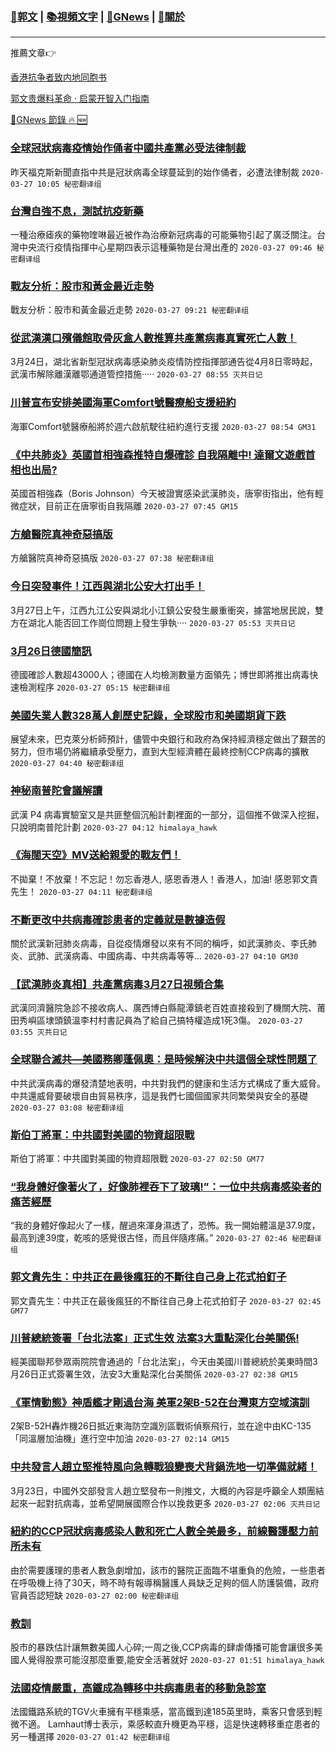 ###  [:eagle:郭文](https://github.com/ourhimalayas/txt) | [:books:視頻文字](https://github.com/ourhimalayas/txt/blob/master/content/README.md) | [:newspaper:GNews](https://github.com/ourhimalayas/txt/blob/master/content/gnews/README.md) | [:pray:關於](https://github.com/ourhimalayas/home/tree/master/about)
---

推薦文章:point_right:

[香港抗争者致内地同胞书](https://github.com/ourhimalayas/news/blob/master/2019/08/a_letter_from_the_hong_kong_people.md)

[郭文贵爆料革命 · 启蒙开智入门指南](https://github.com/ourhimalayas/txt/issues/1)

[:newspaper:GNews 節錄 :fire: :new:](https://github.com/ourhimalayas/txt/blob/master/content/gnews/README.md) 



### [全球冠狀病毒疫情始作俑者中國共產黨必受法律制裁](/content/gnews/1/README.md)

昨天福克斯新聞直指中共是冠狀病毒全球蔓延到的始作俑者，必遭法律制裁  `2020-03-27 10:05 秘密翻译组`

### [台灣自強不息，測試抗疫新藥](/content/gnews/2/README.md)

一種治療瘧疾的藥物喹啉最近被作為治療新冠病毒的可能藥物引起了廣泛關注。台灣中央流行疫情指揮中心星期四表示這種藥物是台灣出產的  `2020-03-27 09:46 秘密翻译组`

### [戰友分析：股市和黃金最近走勢](/content/gnews/3/README.md)

戰友分析：股市和黃金最近走勢  `2020-03-27 09:21 秘密翻译组`

### [從武漢漢口殯儀館取骨灰盒人數推算共產黨病毒真實死亡人數！](/content/gnews/4/README.md)

3月24日，湖北省新型冠狀病毒感染肺炎疫情防控指揮部通告從4月8日零時起，武漢市解除離漢離鄂通道管控措施·····  `2020-03-27 08:55 灭共日记`

### [川普宣布安排美國海軍Comfort號醫療船支援紐約](/content/gnews/5/README.md)

海軍Comfort號醫療船將於週六啟航駛往紐約進行支援  `2020-03-27 08:54 GM31`

### [《中共肺炎》英國首相強森推特自爆確診 自我隔離中! 達爾文遊戲首相也出局?](/content/gnews/6/README.md)

英國首相強森（Boris Johnson）今天被證實感染武漢肺炎，唐寧街指出，他有輕微症狀，目前正在唐寧街自我隔離  `2020-03-27 07:45 GM15`

### [方艙醫院真神奇惡搞版](/content/gnews/7/README.md)

方艙醫院真神奇惡搞版  `2020-03-27 07:38 秘密翻译组`

### [今日突發事件！江西與湖北公安大打出手！](/content/gnews/8/README.md)

3月27日上午，江西九江公安與湖北小江鎮公安發生嚴重衝突，據當地居民說，雙方在湖北人能否回工作崗位問題上發生爭執····  `2020-03-27 05:53 灭共日记`

### [3月26日德國簡訊](/content/gnews/9/README.md)

德國確診人數超43000人；德國在人均檢測數量方面領先；博世即將推出病毒快速檢測程序  `2020-03-27 05:15 秘密翻译组`

### [美國失業人數328萬人創歷史記錄，全球股市和美國期貨下跌](/content/gnews/10/README.md)

展望未來，巴克萊分析師預計，儘管中央銀行和政府為保持經濟穩定做出了艱苦的努力，但市場仍將繼續承受壓力，直到大型經濟體在最終控制CCP病毒的擴散  `2020-03-27 04:40 秘密翻译组`

### [神秘南普陀會議解讀](/content/gnews/11/README.md)

武漢 P4 病毒實驗室又是共匪整個沉船計劃裡面的一部分，這個推不做深入挖掘，只說明南普陀計劃  `2020-03-27 04:12 himalaya_hawk`

### [《海闊天空》MV送給親愛的戰友們！](/content/gnews/12/README.md)

不拋棄！不放棄！不忘記！勿忘香港人, 感恩香港人！香港人，加油! 感恩郭文貴先生！  `2020-03-27 04:11 秘密翻译组`

### [不斷更改中共病毒確診患者的定義就是數據造假](/content/gnews/13/README.md)

關於武漢新冠肺炎病毒，自從疫情爆發以來有不同的稱呼，如武漢肺炎、李氏肺炎、武肺、武漢病毒、中國病毒、中共病毒等等...  `2020-03-27 04:10 GM30`

### [【武漢肺炎真相】共產黨病毒3月27日視頻合集](/content/gnews/14/README.md)

武漢同濟醫院急診不接收病人、廣西博白縣龍潭鎮老百姓直接殺到了機關大院、莆田秀嶼區埭頭鎮溫李村村書記員為了給自己搞特權造成1死3傷。  `2020-03-27 03:55 灭共日记`

### [全球聯合滅共—美國務卿蓬佩奧：是時候解決中共這個全球性問題了](/content/gnews/15/README.md)

中共武漢病毒的爆發清楚地表明，中共對我們的健康和生活方式構成了重大威脅。中共還威脅要破壞自由貿易秩序，這是我們七國個國家共同繁榮與安全的基礎  `2020-03-27 03:08 秘密翻译组`

### [斯伯丁將軍：中共國對美國的物資超限戰](/content/gnews/16/README.md)

斯伯丁將軍：中共國對美國的物資超限戰  `2020-03-27 02:50 GM77`

### [“我身體好像著火了，好像肺裡吞下了玻璃!”：一位中共病毒感染者的痛苦經歷](/content/gnews/17/README.md)

“我的身體好像起火了一樣，醒過來渾身濕透了，恐怖。我一開始體溫是37.9度，最高到達39度，乾咳的感覺很古怪，而且伴隨疼痛。”  `2020-03-27 02:46 秘密翻译组`

### [郭文貴先生：中共正在最後瘋狂的不斷往自己身上花式拍釘子](/content/gnews/18/README.md)

郭文貴先生：中共正在最後瘋狂的不斷往自己身上花式拍釘子  `2020-03-27 02:45 GM77`

### [川普總統簽署「台北法案」正式生效 法案3大重點深化台美關係!](/content/gnews/19/README.md)

經美國聯邦參眾兩院院會通過的「台北法案」，今天由美國川普總統於美東時間3月26日正式簽署生效，法安3大重點深化台美關係  `2020-03-27 02:38 GM15`

### [《軍情動態》神盾艦才剛過台海 美軍2架B-52在台灣東方空域演訓](/content/gnews/20/README.md)

2架B-52H轟炸機26日抵近東海防空識別區戰術偵察飛行，並在途中由KC-135「同溫層加油機」進行空中加油  `2020-03-27 02:14 GM15`

### [中共發言人趙立堅推特風向急轉戰狼變喪犬背鍋洗地一切準備就緒！](/content/gnews/21/README.md)

3月23日，中國外交部發言人趙立堅發布一則推文，大概的內容是呼籲全人類團結起來一起對抗病毒，並希望開展國際合作以挽救更多  `2020-03-27 02:06 灭共日记`

### [紐約的CCP冠狀病毒感染人數和死亡人數全美最多，前線醫護壓力前所未有](/content/gnews/22/README.md)

由於需要護理的患者人數急劇增加，該市的醫院正面臨不堪重負的危險，一些患者在呼吸機上待了30天，時不時有報導稱醫護人員缺乏足夠的個人防護裝備，政府官員否認短缺  `2020-03-27 02:00 秘密翻译组`

### [教訓](/content/gnews/23/README.md)

股市的暴跌估計讓無數美國人心碎;一周之後,CCP病毒的肆虐傳播可能會讓很多美國人覺得股票可能沒那麼重要,能安全活著就好  `2020-03-27 01:51 himalaya_hawk`

### [法國疫情嚴重，高鐵成為轉移中共病毒患者的移動急診室](/content/gnews/24/README.md)

法國鐵路系統的TGV火車擁有平穩乘感，當高鐵到達185英里時，乘客只會感到輕微不適。 Lamhaut博士表示，乘感較直升機更為平穩，這是快速轉移重症患者的另一種選擇  `2020-03-27 01:42 秘密翻译组`

